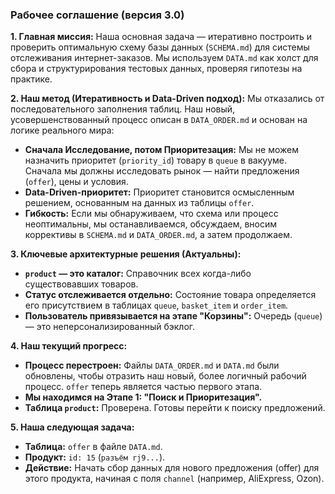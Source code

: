 ### **Рабочее соглашение (версия 3.0)**

**1. Главная миссия:**
Наша основная задача — итеративно построить и проверить оптимальную схему базы данных (`SCHEMA.md`) для системы отслеживания интернет-заказов. Мы используем `DATA.md` как холст для сбора и структурирования тестовых данных, проверяя гипотезы на практике.

**2. Наш метод (Итеративность и Data-Driven подход):**
Мы отказались от последовательного заполнения таблиц. Наш новый, усовершенствованный процесс описан в `DATA_ORDER.md` и основан на логике реального мира:
*   **Сначала Исследование, потом Приоритезация:** Мы не можем назначить приоритет (`priority_id`) товару в `queue` в вакууме. Сначала мы должны исследовать рынок — найти предложения (`offer`), цены и условия.
*   **Data-Driven-приоритет:** Приоритет становится осмысленным решением, основанным на данных из таблицы `offer`.
*   **Гибкость:** Если мы обнаруживаем, что схема или процесс неоптимальны, мы останавливаемся, обсуждаем, вносим коррективы в `SCHEMA.md` и `DATA_ORDER.md`, а затем продолжаем.

**3. Ключевые архитектурные решения (Актуальны):**
*   **`product` — это каталог:** Справочник всех когда-либо существовавших товаров.
*   **Статус отслеживается отдельно:** Состояние товара определяется его присутствием в таблицах `queue`, `basket_item` и `order_item`.
*   **Пользователь привязывается на этапе "Корзины":** Очередь (`queue`) — это неперсонализированный бэклог.

**4. Наш текущий прогресс:**
*   **Процесс перестроен:** Файлы `DATA_ORDER.md` и `DATA.md` были обновлены, чтобы отразить наш новый, более логичный рабочий процесс. `offer` теперь является частью первого этапа.
*   **Мы находимся на Этапе 1: "Поиск и Приоритезация".**
*   **Таблица `product`:** Проверена. Готовы перейти к поиску предложений.

**5. Наша следующая задача:**
*   **Таблица:** `offer` в файле `DATA.md`.
*   **Продукт:** `id: 15` (`разъём rj9...`).
*   **Действие:** Начать сбор данных для нового предложения (offer) для этого продукта, начиная с поля `channel` (например, AliExpress, Ozon).